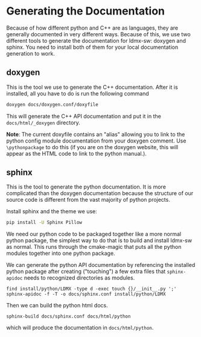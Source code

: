 
# Generating the Documentation

Because of how different python and C++ are as languages, they are generally documented in very different ways.
Because of this, we use two different tools to generate the documentation for ldmx-sw: doxygen and sphinx.
You need to install both of them for your local documentation generation to work.

## doxygen
This is the tool we use to generate the C++ documentation.
After it is installed, all you have to do is run the following command 
```bash
doxygen docs/doxygen.conf/doxyfile
```
This will generate the C++ API documentation and put it in the `docs/html/_doxygen` directory.

**Note**: The current doxyfile contains an "alias" allowing you to link to the python config module documentation
from your doxygen comment. Use `\pythonpackage` to do this (if you are on the doxygen website, this will appear
as the HTML code to link to the python manual.).

## sphinx
This is the tool to generate the python documentation.
It is more complicated than the doxygen documentation because the structure of our source code is different from the vast majority of python projects.

Install sphinx and the theme we use:
```bash
pip install -U Sphinx Pillow
```

We need our python code to be packaged together like a more normal python package, 
the simplest way to do that is to build and install ldmx-sw as normal.
This runs through the cmake-magic that puts all the python modules together into one python package.

We can generate the python API documentation by referencing the installed python package
after creating ("touching") a few extra files that `sphinx-apidoc` needs to recognized directories
as modules.
```
find install/python/LDMX -type d -exec touch {}/__init__.py ';'
sphinx-apidoc -f -T -o docs/sphinx.conf install/python/LDMX
```

Then we can build the python html docs.
```
sphinx-build docs/sphinx.conf docs/html/python
```
which will produce the documentation in `docs/html/python`.
